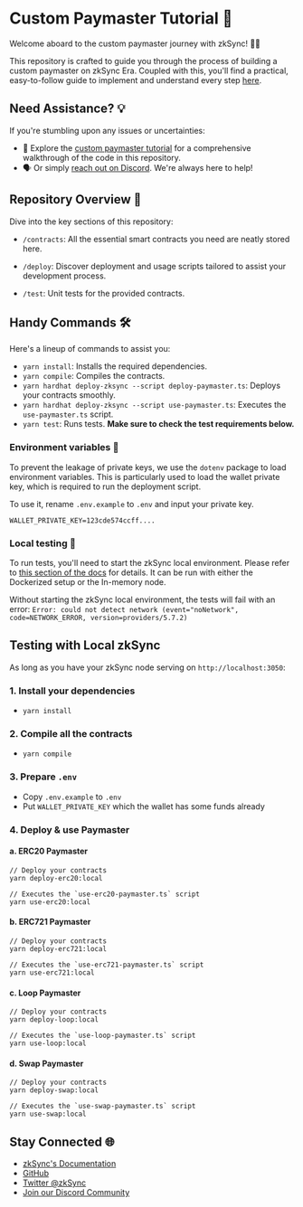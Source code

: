 # Custom Paymaster Tutorial 📖

Welcome aboard to the custom paymaster journey with zkSync! 🚀🌌

This repository is crafted to guide you through the process of building a custom paymaster on zkSync Era. Coupled with this, you'll find a practical, easy-to-follow guide to implement and understand every step [here](https://era.zksync.io/docs/dev/tutorials/custom-paymaster-tutorial.html).

## Need Assistance? 💡

If you're stumbling upon any issues or uncertainties:

- 📖 Explore the [custom paymaster tutorial](https://era.zksync.io/docs/dev/tutorials/custom-paymaster-tutorial.html) for a comprehensive walkthrough of the code in this repository.
- 🗣️ Or simply [reach out on Discord](https://join.zksync.dev/). We're always here to help!

## Repository Overview 📂

Dive into the key sections of this repository:

- `/contracts`: All the essential smart contracts you need are neatly stored here.

- `/deploy`: Discover deployment and usage scripts tailored to assist your development process.

- `/test`: Unit tests for the provided contracts.

## Handy Commands 🛠️

Here's a lineup of commands to assist you:

- `yarn install`: Installs the required dependencies.
- `yarn compile`: Compiles the contracts.
- `yarn hardhat deploy-zksync --script deploy-paymaster.ts`: Deploys your contracts smoothly.
- `yarn hardhat deploy-zksync --script use-paymaster.ts`: Executes the `use-paymaster.ts` script.
- `yarn test`: Runs tests. **Make sure to check the test requirements below.**

### Environment variables 🌳

To prevent the leakage of private keys, we use the `dotenv` package to load environment variables. This is particularly used to load the wallet private key, which is required to run the deployment script.

To use it, rename `.env.example` to `.env` and input your private key.

```
WALLET_PRIVATE_KEY=123cde574ccff....
```

### Local testing 🧪

To run tests, you'll need to start the zkSync local environment. Please refer to [this section of the docs](https://era.zksync.io/docs/tools/testing/) for details. It can be run with either the Dockerized setup or the In-memory node.

Without starting the zkSync local environment, the tests will fail with an error: `Error: could not detect network (event="noNetwork", code=NETWORK_ERROR, version=providers/5.7.2)`

## Testing with Local zkSync

As long as you have your zkSync node serving on `http://localhost:3050`:

### 1. Install your dependencies
- `yarn install`

### 2. Compile all the contracts
- `yarn compile`

### 3. Prepare `.env` 
- Copy `.env.example` to `.env`
- Put `WALLET_PRIVATE_KEY` which the wallet has some funds already

### 4. Deploy & use Paymaster
#### a. ERC20 Paymaster
```
// Deploy your contracts
yarn deploy-erc20:local

// Executes the `use-erc20-paymaster.ts` script
yarn use-erc20:local
```

#### b. ERC721 Paymaster
```
// Deploy your contracts
yarn deploy-erc721:local

// Executes the `use-erc721-paymaster.ts` script
yarn use-erc721:local
```

#### c. Loop Paymaster
```
// Deploy your contracts
yarn deploy-loop:local

// Executes the `use-loop-paymaster.ts` script
yarn use-loop:local
```

#### d. Swap Paymaster
```
// Deploy your contracts
yarn deploy-swap:local

// Executes the `use-swap-paymaster.ts` script
yarn use-swap:local
```

## Stay Connected 🌐

- [zkSync's Documentation](https://era.zksync.io/docs/)
- [GitHub](https://github.com/matter-labs)
- [Twitter @zkSync](https://twitter.com/zksync)
- [Join our Discord Community](https://join.zksync.dev)
